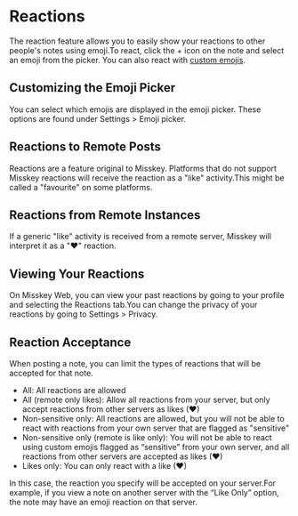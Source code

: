 # Reactions

The reaction feature allows you to easily show your reactions to other people's notes using emoji.To react, click the + icon on the note and select an emoji from the picker. You can also react with [custom emojis](./custom-emoji.md).

## Customizing the Emoji Picker

You can select which emojis are displayed in the emoji picker. These options are found under Settings > Emoji picker.

## Reactions to Remote Posts

Reactions are a feature original to Misskey. Platforms that do not support Misskey reactions will receive the reaction as a "like" activity.This might be called a "favourite" on some platforms.

## Reactions from Remote Instances

If a generic "like" activity is received from a remote server, Misskey will interpret it as a "❤" reaction.

## Viewing Your Reactions

On Misskey Web, you can view your past reactions by going to your profile and selecting the Reactions tab.You can change the privacy of your reactions by going to Settings > Privacy.

## Reaction Acceptance

When posting a note, you can limit the types of reactions that will be accepted for that note.

- All: All reactions are allowed
- All (remote only likes): Allow all reactions from your server, but only accept reactions from other servers as likes (❤)
- Non-sensitive only: All reactions are allowed, but you will not be able to react with reactions from your own server that are flagged as "sensitive"
- Non-sensitive only (remote is like only): You will not be able to react using custom emojis flagged as “sensitive” from your own server, and all reactions from other servers are accepted as likes (❤)
- Likes only: You can only react with a like (❤)

In this case, the reaction you specify will be accepted on your server.For example, if you view a note on another server with the “Like Only” option, the note may have an emoji reaction on that server.
